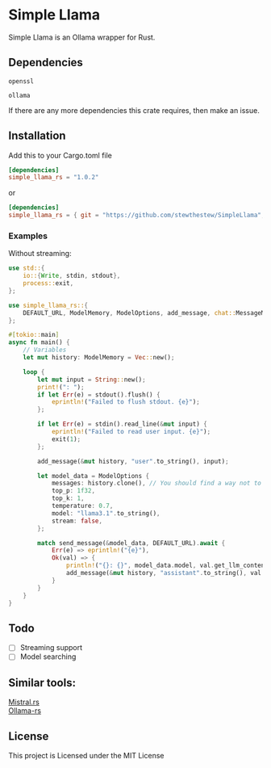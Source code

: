 # Simple Llama
Simple Llama is an Ollama wrapper for Rust.


## Dependencies
`openssl`

`ollama`

If there are any more dependencies this crate requires, then make an issue.

## Installation
Add this to your Cargo.toml file
```toml
[dependencies]
simple_llama_rs = "1.0.2"
```
or
```toml
[dependencies]
simple_llama_rs = { git = "https://github.com/stewthestew/SimpleLlama", branch = "main"}
```

### Examples

Without streaming:
```rust
use std::{
    io::{Write, stdin, stdout},
    process::exit,
};

use simple_llama_rs::{
    DEFAULT_URL, ModelMemory, ModelOptions, add_message, chat::MessageMethods, send_message,
};

#[tokio::main]
async fn main() {
    // Variables
    let mut history: ModelMemory = Vec::new();

    loop {
        let mut input = String::new();
        print!(": ");
        if let Err(e) = stdout().flush() {
            eprintln!("Failed to flush stdout. {e}");
        };

        if let Err(e) = stdin().read_line(&mut input) {
            eprintln!("Failed to read user input. {e}");
            exit(1);
        };

        add_message(&mut history, "user".to_string(), input);

        let model_data = ModelOptions {
            messages: history.clone(), // You should find a way not to clone it
            top_p: 1f32,
            top_k: 1,
            temperature: 0.7,
            model: "llama3.1".to_string(),
            stream: false,
        };

        match send_message(&model_data, DEFAULT_URL).await {
            Err(e) => eprintln!("{e}"),
            Ok(val) => {
                println!("{}: {}", model_data.model, val.get_llm_content());
                add_message(&mut history, "assistant".to_string(), val.get_llm_content());
            }
        }
    }
}

```

## Todo
- [ ] Streaming support
- [ ] Model searching

## Similar tools:
[Mistral.rs](https://github.com/EricLBuehler/mistral.rs)  
[Ollama-rs](https://github.com/pepperoni21/ollama-rs)

## License
This project is Licensed under the MIT License
